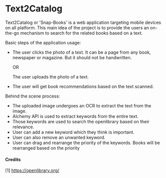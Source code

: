# Text2Catalog

Text2Catalog or 'Snap-Books' is a web application targeting mobile devices on all platform. This main idea of the project is to provide the users an on-the-go mechanism to search for the related books based on a text.

Basic steps of the application usage:
- The user clicks the photo of a text. It can be a page from any book, newspaper or magazine. But it should not be handwritten.
  
   OR
   
   The user uploads the photo of a text.
- The user will get book recommendations based on the text scanned.

Behind the scene process:
- The uploaded image undergoes an OCR to extract the text from the image.
- Alchemy API is used to extract keywords from the entire text.
- Those keywords are used to search the openlibrary based on their relevance.
- User can add a new keyword which they think is important.
- User can also remove an unwanted keyword.
- User can drag and rearrange the priority of the keywords. Books will be rearranged based on the priority

#### Credits
[1] https://openlibrary.org/

